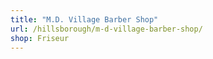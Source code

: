 ```yaml
---
title: "M.D. Village Barber Shop"
url: /hillsborough/m-d-village-barber-shop/
shop: Friseur
---
```

